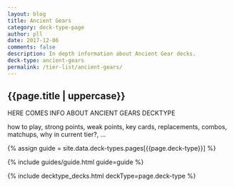 ```yaml
---
layout: blog
title: Ancient Gears
category: deck-type-page
author: pll
date: 2017-12-06
comments: false
description: In depth information about Ancient Gear decks.
deck-type: ancient-gears
permalink: /tier-list/ancient-gears/ 
---
```


<div class="section">
    <h2>{{page.title | uppercase}}</h2>
    <p>HERE COMES INFO ABOUT ANCIENT GEARS DECKTYPE</p>
    <p>how to play, strong points, weak points, key cards, replacements, combos, matchups, why in current tier?, ...</p>
</div>

{% assign guide = site.data.deck-types.pages[{{page.deck-type}}] %}

{% include guides/guide.html guide=guide %}

{% include decktype_decks.html deckType=page.deck-type %}
